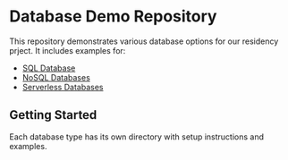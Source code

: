 # Database Demo Repository

This repository demonstrates various database options for our residency prject. It includes examples for:

- [SQL Database](./SQL/README.md)
- [NoSQL Databases](./NoSQL/README.md)
- [Serverless Databases](./Serverless/README.md)

## Getting Started

Each database type has its own directory with setup instructions and examples.